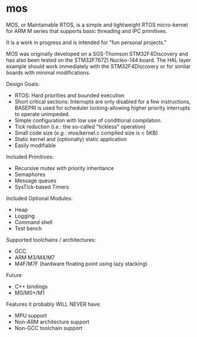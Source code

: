 # mos
MOS, or Maintainable RTOS, is a simple and lightweight RTOS micro-kernel for ARM M series that supports basic threading and IPC primitives.

It is a work in progress and is intended for "fun personal projects."

MOS was originally developed on a SGS-Thomson STM32F4Discovery and has also been tested on the STM32F767ZI Nucleo-144 board.  The HAL layer example should work immediately with the STM32F4Discovery or for similar boards with minimal modifications.

Design Goals:
* RTOS: Hard priorities and bounded execution
* Short critical sections: Interrupts are only disabled for a few instructions, BASEPRI is used for scheduler locking-allowing higher priority interrupts to operate unimpeded.
* Simple configuration with low use of conditional compilation.
* Tick reduction (_i.e.:_ the so-called "tickless" operation)
* Small code size (_e.g.:_ mos/kernel.c compiled size is < 5KB)
* Static kernel and (optionally) static application
* Easily modifiable

Included Primitives:
* Recursive mutex with priority inheritance
* Semaphores
* Message queues
* SysTick-based Timers

Included Optional Modules:
* Heap
* Logging
* Command shell
* Test bench

Supported toolchains / architectures:
* GCC
* ARM M3/M4/M7
* M4F/M7F (hardware floating point using lazy stacking)

Future
* C++ bindings
* M0/M0+/M1

Features it probably WILL NEVER have:
* MPU support
* Non-ARM architecture support
* Non-GCC toolchain support

